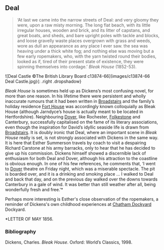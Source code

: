 <param ve-config style="article">

## Deal

>‘At last we came into the narrow streets of Deal: and very gloomy they were, upon a raw misty morning. The long flat beach, with its little irregular houses, wooden and brick, and its litter of capstans, and great boats, and sheds, and bare upright poles with tackle and blocks, and loose gravelly waste places overgrown with grass and weeds, wore as dull an appearance as any place I ever saw. the sea was heaving under a thick white fog; and nothing else was moving but a few early ropemakers, who, with the yarn twisted round their bodies, looked as if, tired of their present state of existence, they were spinning themselves into cordage.’ _Bleak House_ (1852-53).

![Deal Castle ©The British Library Board c13874-66](images/c13874-66 Deal Castle.jpg){: .right .dropshadow}


 _Bleak House_  is sometimes held up as Dickens’s most confusing novel, for more than one reason. In his lifetime there were persistent and wholly inaccurate rumours that it had been written in  [Broadstairs](broadstairs)  and the family’s holiday residence  [Fort House](dickens-fort-house)  was accordingly known colloquially as Bleak House (although Jarndyce’s house is actually meant to be located in Hertfordshire). Neighbouring  [Dover](dickens-dover), like Rochester,  [Folkestone](dickens-folkestone)  and  Canterbury, successfully capitalised on the fame of its literary associations, even though the inspiration for David’s idyllic seaside life is drawn from  [Broadstairs](broadstairs).  It is doubly ironic that Deal, where an important scene in _Bleak House_ really is set, is not strongly associated with Dickens in the same way. It is here that Esther Summerson travels by coach to visit a despairing Richard Carstone at his army barracks, only to hear that he has decided to give up his commission. Dickens himself showed a discernible lack of enthusiasm for both Deal and Dover, although his attraction to the coastline is obvious enough. In one of his few references, he comments that, ‘I went to  [Dover](https://kg.jstor.org/wiki/Dover "Dover")  theatre on Friday night, which was a miserable spectacle. The pit is boarded over, and it is a drinking and smoking place … I walked to Deal and back that day, and on the previous day walked over the downs towards Canterbury  in a gale of wind. It was better than still weather after all, being wonderfully fresh and free.’* 

Perhaps more interesting is Esther's close observation of the ropemakers, a reminder of Dickens's own childhood experiences at  [Chatham Dockyard](19c/19c-chatham-dockyard)  Dockyard.

*LETTER OF MAY 1856. 

### Bibliography

Dickens, Charles.  _Bleak House_. Oxford: World’s Classics, 1998.  
